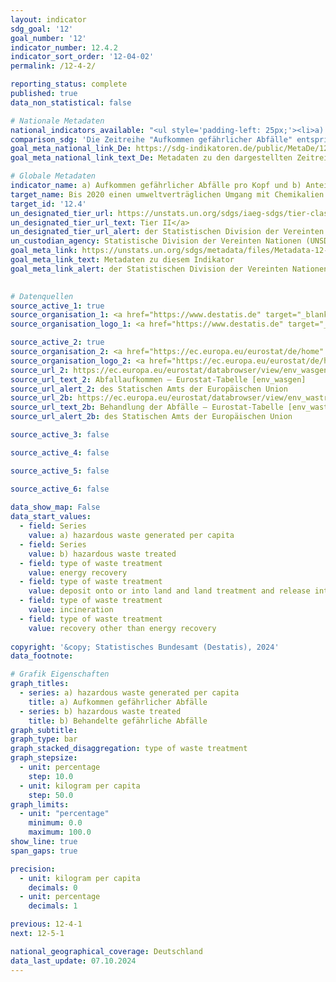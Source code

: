 ```yaml
---
layout: indicator    
sdg_goal: '12'    
goal_number: '12'    
indicator_number: 12.4.2    
indicator_sort_order: '12-04-02'    
permalink: /12-4-2/    

reporting_status: complete    
published: true    
data_non_statistical: false    

# Nationale Metadaten    
national_indicators_available: "<ul style='padding-left: 25px;'><li>a) Aufkommen gefährlicher Abfälle</li> <li> b) Behandelte gefährliche Abfälle</li></ul>"    
comparison_sdg: 'Die Zeitreihe "Aufkommen gefährlicher Abfälle" entspricht den UN-Metadaten. Die Zeitreihe "Behandelte gefährliche Abfälle" bietet zusätzliche Informationen.'    
goal_meta_national_link_De: https://sdg-indikatoren.de/public/MetaDe/12.4.2.pdf
goal_meta_national_link_text_De: Metadaten zu den dargestellten Zeitreihen    

# Globale Metadaten    
indicator_name: a) Aufkommen gefährlicher Abfälle pro Kopf und b) Anteil der gefährlichen Abfälle, der behandelt wird, nach Art der Behandlung    
target_name: Bis 2020 einen umweltverträglichen Umgang mit Chemikalien und allen Abfällen während ihres gesamten Lebenszyklus in Übereinstimmung mit den vereinbarten internationalen Rahmenregelungen erreichen und ihre Freisetzung in Luft, Wasser und Boden erheblich verringern, um ihre nachteiligen Auswirkungen auf die menschliche Gesundheit und die Umwelt auf ein Mindestmaß zu beschränken    
target_id: '12.4'    
un_designated_tier_url: https://unstats.un.org/sdgs/iaeg-sdgs/tier-classification/'    
un_designated_tier_url_text: Tier II</a>    
un_designated_tier_url_alert: der Statistischen Division der Vereinten Nationen    
un_custodian_agency: Statistische Division der Vereinten Nationen (UNSD)<br>Umweltprogramm der Vereinten Nationen (UNEP)    
goal_meta_link: https://unstats.un.org/sdgs/metadata/files/Metadata-12-04-02.pdf    
goal_meta_link_text: Metadaten zu diesem Indikator    
goal_meta_link_alert: der Statistischen Division der Vereinten Nationen    
    

# Datenquellen
source_active_1: true
source_organisation_1: <a href="https://www.destatis.de" target="_blank"> Statistisches Bundesamt (Destatis) </a>
source_organisation_logo_1: <a href="https://www.destatis.de" target="_blank"><img src="https://sdg-indikatoren.de/public/OrgImgDe/destatis.png" alt="Logo destatis" style="height:60px; width:148px"/></a>

source_active_2: true
source_organisation_2: <a href="https://ec.europa.eu/eurostat/de/home" target="_blank" onclick="return confirm_alert('des Statischen Amts der Europäischen Union','De');"> Statistisches Amt der Europäischen Union (Eurostat) </a>
source_organisation_logo_2: <a href="https://ec.europa.eu/eurostat/de/home" target="_blank" onclick="return confirm_alert('des Statischen Amts der Europäischen Union','De');"><img src="https://sdg-indikatoren.de/public/OrgImgDe/eurostat.png" alt="Logo eurostat" style="height:60px; width:148px"/></a>
source_url_2: https://ec.europa.eu/eurostat/databrowser/view/env_wasgen/default/table?lang=de
source_url_text_2: Abfallaufkommen – Eurostat-Tabelle [env_wasgen]
source_url_alert_2: des Statischen Amts der Europäischen Union
source_url_2b: https://ec.europa.eu/eurostat/databrowser/view/env_wastrt/default/table?lang=de
source_url_text_2b: Behandlung der Abfälle – Eurostat-Tabelle [env_wastrt]
source_url_alert_2b: des Statischen Amts der Europäischen Union

source_active_3: false

source_active_4: false

source_active_5: false

source_active_6: false
    
data_show_map: False    
data_start_values: 
  - field: Series
    value: a) hazardous waste generated per capita
  - field: Series
    value: b) hazardous waste treated
  - field: type of waste treatment
    value: energy recovery
  - field: type of waste treatment
    value: deposit onto or into land and land treatment and release into water bodies
  - field: type of waste treatment
    value: incineration
  - field: type of waste treatment
    value: recovery other than energy recovery    
    
copyright: '&copy; Statistisches Bundesamt (Destatis), 2024'    
data_footnote:     

# Grafik Eigenschaften    
graph_titles:
  - series: a) hazardous waste generated per capita
    title: a) Aufkommen gefährlicher Abfälle
  - series: b) hazardous waste treated
    title: b) Behandelte gefährliche Abfälle
graph_subtitle:     
graph_type: bar
graph_stacked_disaggregation: type of waste treatment
graph_stepsize: 
  - unit: percentage
    step: 10.0
  - unit: kilogram per capita
    step: 50.0    
graph_limits:
  - unit: "percentage"
    minimum: 0.0
    maximum: 100.0
show_line: true
span_gaps: true

precision:
  - unit: kilogram per capita
    decimals: 0
  - unit: percentage
    decimals: 1    

previous: 12-4-1    
next: 12-5-1    

national_geographical_coverage: Deutschland    
data_last_update: 07.10.2024    
---
```


<span></span>